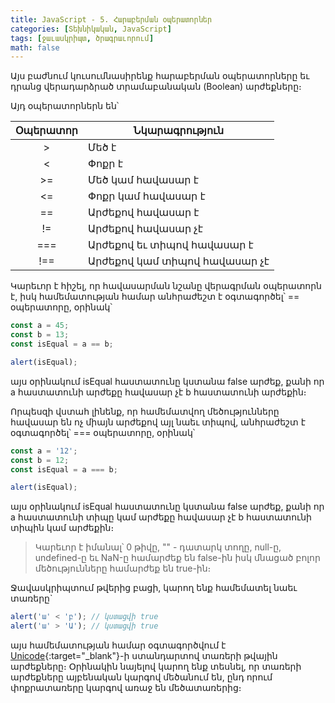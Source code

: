 ```yaml
---
title: JavaScript - 5. Հարաբերման օպերատորներ
categories: [Տեխնիկական, JavaScript]
tags: [ջաւասկրիպտ, ծրագրաւորում]
math: false
---
```


Այս բաժնում կուսումնասիրենք հարաբերման օպերատորները եւ դրանց վերադարձրած տրամաբանական (Boolean) արժեքները։

Այդ օպերատորներն են՝

| Օպերատոր | Նկարագրություն               |
| :------: | ---------------------------- |
|    >     | Մեծ է                        |
|    <     | Փոքր է                       |
|    >=    | Մեծ կամ հավասար է            |
|    <=    | Փոքր կամ հավասար է           |
|    ==    | Արժեքով հավասար է            |
|    !=    | Արժեքով հավասար չէ           |
|   ===    | Արժեքով եւ տիպով հավասար է   |
|   !==    | Արժեքով կամ տիպով հավասար չէ |

Կարեւոր է հիշել, որ հավասարման նշանը վերագրման օպերատորն է, իսկ համեմատության համար անհրաժեշտ է օգտագործել՝ == օպերատորը, օրինակ՝

```js
const a = 45;
const b = 13;
const isEqual = a == b;

alert(isEqual);
```

այս օրինակում isEqual հաստատունը կստանա false արժեք, քանի որ a հաստատունի արժեքը հավասար չէ b հաստատունի արժեքին։

Որպեսզի վստահ լինենք, որ համեմատվող մեծությունները հավասար են ոչ միայն արժեքով այլ նաեւ տիպով, անհրաժեշտ է օգտագործել՝ === օպերատորը, օրինակ՝

```js
const a = '12';
const b = 12;
const isEqual = a === b;

alert(isEqual);
```

այս օրինակում isEqual հաստատունը կստանա false արժեք, քանի որ a հաստատունի տիպը կամ արժեքը հավասար չէ b հաստատունի տիպին կամ արժեքին։

> Կարեւոր է իմանալ՝ 0 թիվը, "" - դատարկ տողը, null-ը, undefined-ը եւ NaN-ը համարժեք են false-ին իսկ մնացած բոլոր մեծությունները համարժեք են true-ին։

Ջավասկրիպտում թվերից բացի, կարող ենք համեմատել նաեւ տառերը`

```js
alert('ա' < 'բ'); // կստացվի true
alert('ա' > 'Ա'); // կստացվի true
```

այս համեմատության համար օգտագործվում է [Unicode](https://hy.wikipedia.org/wiki/%D5%85%D5%B8%D6%82%D5%B6%D5%AB%D5%AF%D5%B8%D5%A4){:target="\_blank"}-ի ստանդարտով տառերի թվային արժեքները։ Օրինակին նայելով կարող ենք տեսնել, որ տառերի արժեքները այբենական կարգով մեծանում են, ընդ որում փոքրատառերը կարգով առաջ են մեծատառերից։
